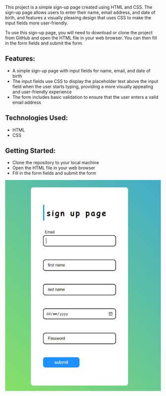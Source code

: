 
This project is a simple sign-up page created using HTML and CSS. The sign-up page allows users to enter their name, email address, and date of birth, and features a visually pleasing design that uses CSS to make the input fields more user-friendly.

To use this sign-up page, you will need to download or clone the project from GitHub and open the HTML file in your web browser. You can then fill in the form fields and submit the form.

## Features:

- A simple sign-up page with input fields for name, email, and date of birth
- The input fields use CSS to display the placeholder text above the input field when the user starts typing, providing a more visually appealing and user-friendly experience
- The form includes basic validation to ensure that the user enters a valid email address

## Technologies Used:
- HTML
- CSS
## Getting Started:
- Clone the repository to your local machine
- Open the HTML file in your web browser
- Fill in the form fields and submit the form


![](web-page.png)
